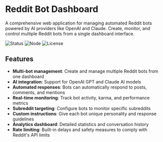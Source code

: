 # Reddit Bot Dashboard

A comprehensive web application for managing automated Reddit bots powered by AI providers like OpenAI and Claude. Create, monitor, and control multiple Reddit bots from a single dashboard interface.

![Status](https://img.shields.io/badge/status-work%20in%20progress-yellow)
![Node](https://img.shields.io/badge/node-%3E%3D16.0.0-brightgreen)
![License](https://img.shields.io/badge/license-MIT-blue)

## Features

- **Multi-bot management**: Create and manage multiple Reddit bots from one dashboard
- **AI integration**: Support for OpenAI GPT and Claude AI models
- **Automated responses**: Bots can automatically respond to posts, comments, and mentions
- **Real-time monitoring**: Track bot activity, karma, and performance metrics
- **Subreddit targeting**: Configure bots to monitor specific subreddits
- **Custom instructions**: Give each bot unique personality and response guidelines
- **Analytics dashboard**: Detailed statistics and conversation history
- **Rate limiting**: Built-in delays and safety measures to comply with Reddit's API limits
